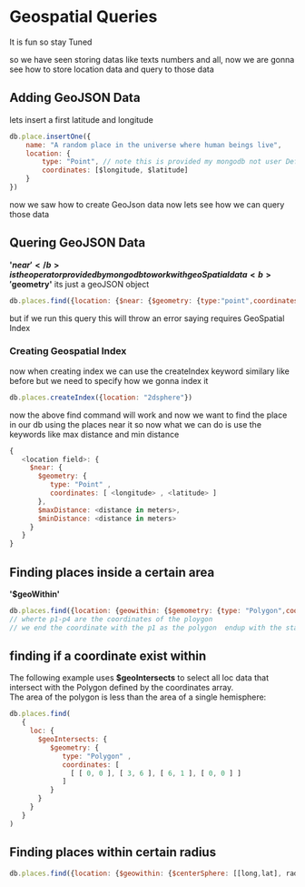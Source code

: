 # Geospatial Queries

It is fun so stay Tuned



so we have seen storing datas like texts numbers and all, now we are gonna see how to store location data and query to those data

## Adding GeoJSON Data
lets insert a first latitude and longitude
```js
db.place.insertOne({
    name: "A random place in the universe where human beings live",
    location: {
        type: "Point", // note this is provided my mongodb not user Defined
        coordinates: [$longitude, $latitude]
    }
})
```
now we saw how to create GeoJson data now lets see how we can query those data

## Quering GeoJSON Data

<b>'$near'</b> is the operator provided by mongodb to work with geoSpatial data
<b>'$geometry'</b> its just a geoJSON object

```js
db.places.find({location: {$near: {$geometry: {type:"point",coordinates: [lat,lon]}}}})
```
but if we run this query this will throw an error saying requires GeoSpatial Index

### Creating Geospatial Index

now when creating index we can use the createIndex keyword similary like before but we need to specify how we gonna index it<br>

```js
db.places.createIndex({location: "2dsphere"})
```
now the above find command will work and now we want to find the place in our db using the places near it
so now what we can do is use the keywords like max distance and min distance
```js
{
   <location field>: {
     $near: {
       $geometry: {
          type: "Point" ,
          coordinates: [ <longitude> , <latitude> ]
       },
       $maxDistance: <distance in meters>,
       $minDistance: <distance in meters>
     }
   }
}
```
## Finding places inside a certain area
<b>'$geoWithin'</b>

```js
db.places.find({location: {geowithin: {$gemometry: {type: "Polygon",coordinates: [[p1,p2,p3,p4,p1]]}}}})
// wherte p1-p4 are the coordinates of the ploygon
// we end the coordinate with the p1 as the polygon  endup with the starting point
```


## finding if a coordinate exist within
The following example uses 
<b>$geoIntersects</b>
 to select all loc data that intersect with the Polygon defined by the coordinates array. <br>
 The area of the polygon is less than the area of a single hemisphere:

```js
db.places.find(
   {
     loc: {
       $geoIntersects: {
          $geometry: {
             type: "Polygon" ,
             coordinates: [
               [ [ 0, 0 ], [ 3, 6 ], [ 6, 1 ], [ 0, 0 ] ]
             ]
          }
       }
     }
   }
)
```

## Finding places within certain radius
```js
db.places.find({location: {$geowithin: {$centerSphere: [[long,lat], radiusinradians]}}})
```
